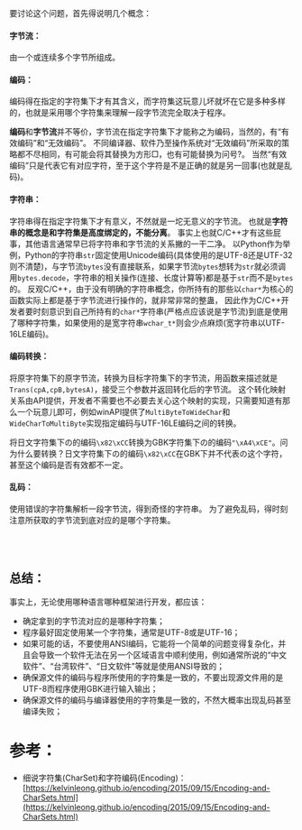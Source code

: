 

要讨论这个问题，首先得说明几个概念：


#### 字节流：
由一个或连续多个字节所组成。

#### 编码：
编码得在指定的字符集下才有其含义，而字符集这玩意儿坏就坏在它是多种多样的，也就是采用哪个字符集来理解一段字节流完全取决于程序。

**编码**和**字节流**并不等价，字节流在指定字符集下才能称之为编码，当然的，有“有效编码”和“无效编码”。
不同编译器、软件乃至操作系统对“无效编码”所采取的策略都不尽相同，有可能会将其替换为方形□，也有可能替换为问号?。
当然“有效编码”只是代表它有对应字符，至于这个字符是不是正确的就是另一回事(也就是乱码)。

#### 字符串：
字符串得在指定字符集下才有意义，不然就是一坨无意义的字节流。
也就是**字符串的概念是和字符集是高度绑定的，不能分离**。
事实上也就C/C++才有这些屁事，其他语言通常早已将字符串和字节流的关系撇的一干二净。
以Python作为举例，Python的字符串``str``固定使用Unicode编码(具体使用的是UTF-8还是UTF-32则不清楚)，与字节流``bytes``没有直接联系，如果字节流``bytes``想转为``str``就必须调用``bytes.decode``，字符串的相关操作(连接、长度计算等)都是基于``str``而不是``bytes``的。
反观C/C++，由于没有明确的字符串概念，你所持有的那些以``char*``为核心的函数实际上都是基于字节流进行操作的，就非常非常的整蛊，
因此作为C/C++开发者要时刻意识到自己所持有的``char*``字符串(严格点应该说是字节流)到底是使用了哪种字符集，如果使用的是宽字符串``wchar_t*``则会少点麻烦(宽字符串以UTF-16LE编码)。

#### 编码转换：
将原字符集下的原字节流，转换为目标字符集下的字节流，用函数来描述就是``Trans(cpA,cpB,bytesA)``，接受三个参数并返回转化后的字节流。
这个转化映射关系由API提供，开发者不需要也不必要去关心这个映射的实现，只需要知道有那么一个玩意儿即可，例如winAPI提供了``MultiByteToWideChar``和``WideCharToMultiByte``实现指定编码与UTF-16LE编码之间的转换。

将日文字符集下の的编码``\x82\xCC``转换为GBK字符集下の的编码``"\xA4\xCE"``。问为什么要转换？日文字符集下の的编码``\x82\xCC``在GBK下并不代表の这个字符，甚至这个编码是否有效都不一定。

#### 乱码：
使用错误的字符集解析一段字节流，得到奇怪的字符串。
为了避免乱码，得时刻注意所获取的字节流到底对应的是哪个字符集。

<br>
<br>

## 总结：

事实上，无论使用哪种语言哪种框架进行开发，都应该：
- 确定拿到的字节流对应的是哪种字符集；
- 程序最好固定使用某一个字符集，通常是UTF-8或是UTF-16；
- 如果可能的话，不要使用ANSI编码，它能将一个简单的问题变得复杂化，并且会导致一个软件无法在另一个区域语言中顺利使用，例如通常所说的“中文软件”、“台湾软件”、“日文软件”等就是使用ANSI导致的；
- 确保源文件的编码与程序所使用的字符集是一致的，不要出现源文件用的是UTF-8而程序使用GBK进行输入输出；
- 确保源文件的编码与编译器使用的字符集是一致的，不然大概率出现乱码甚至编译失败；



# 参考：
- 细说字符集(CharSet)和字符编码(Encoding)：[https://kelvinleong.github.io/encoding/2015/09/15/Encoding-and-CharSets.html](https://kelvinleong.github.io/encoding/2015/09/15/Encoding-and-CharSets.html)




